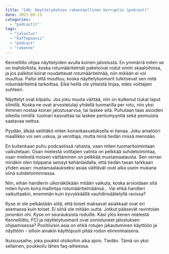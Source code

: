 ```yaml
---
title: "146: Näyttelykehien rakenteellinen korruptio (podcast)"
date: 2021-09-13
categories: 
  - "podcastit"
tags: 
  - "jalostus"
  - "kaffepaussi"
  - "podcast"
  - "rakenne"
---
```


Kennelliito ohjaa näyttelyiden avulla koirien jalostusta. En ymmärrä miten se on mahdollista, koska rotumääritelmät paketoivat rodut omiin skaaloihinsa, ja jos palkitut koirat noudattavat rotumääritelmää, niin mikään ei voi muuttua. Paitsi että muuttuu, koska näyttelytuomarit tulkitsevat sen mitä rotumääritelmä tarkoittaa. Eikä heillä ole yhteistä linjaa, edes voittajien suhteen.

<!--more-->

Näyttelyt ovat kilpailu. Jos joku muuta väittää, niin on kulkenut tiukat laput silmillä. Koska ne ovat arvostelulaji yhdellä tuomarilla per rotu, niin yksi ihminen nostaa koiran jalostusarvoa, tai laskee sitä. Puhutaan taas asioiden oikeilla nimillä: tuomari kasvattaa tai laskee pentumyyntiä sekä pennuista saatavaa nettoa.

Pyydän, älkää selittäkö miten koirankasvatuksella ei tienaa. Joku amatööri maallikko voi sen uskoa, ja verottaja, mutta minä tiedän missä mennään.

En kuitenkaan puhu podcastissä rahasta, vaan miten tuomaritoimintaan vaikutetaan. Osan mielestä voittajien valinta on pelkkää suhdetoimintaa, osan mielestä moisen väittäminen on pelkkää mustamaalausta. Sen verran minäkin olen tolppana seissyt kehänlaidalla, että tiedän tasan tarkkaan yhden asian: mustamaalaukseksi asiaa väittävät ovat aika usein mukana siinä suhdetoiminnassa.

Niin, eihän handlerin ulkonäkökään mitään vaikuta, koska arvioidaan sitä miten hyvin koira mallintaa rotumääritelmäänsä... Vai ehkä handleri vaikuttaakin, enemmän kuin kyvykkäällä vauhdinsäätelyllä ravissa?

Kyse ei ole pelkästään siitä, että toiset maksavat asiakkaat ovat eri asemassa kuin toiset. Ei siinä ole mitään uutta. Jotkut pääsevät ravintolan jononkin ohi. Kyse on seurauksista roduille. Käsi ylös kenen mielestä Kennelliitto, FCI ja näyttelytuomarit ovat onnistuneet jalostuksen ohjaamisessa? Positiivisin asia on ehkä rotujen jakautuminen käyttöön ja näyttöön - silloin ainakin käyttöpuoli pitää rodun elinvoimaisena.

Ikuisuusaihe, joka poukkii otsikoihin aika ajoin. Tiedän. Tämä on yksi sellainen, poukkoilu lähes faq-aiheessa.
